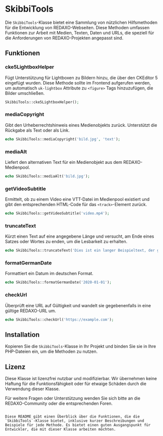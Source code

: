 # SkibbiTools

Die `SkibbiTools`-Klasse bietet eine Sammlung von nützlichen Hilfsmethoden für die Entwicklung von REDAXO-Webseiten. Diese Methoden umfassen Funktionen zur Arbeit mit Medien, Texten, Daten und URLs, die speziell für die Anforderungen von REDAXO-Projekten angepasst sind.

## Funktionen

### cke5LightboxHelper

Fügt Unterstützung für Lightboxen zu Bildern hinzu, die über den CKEditor 5 eingefügt wurden. Diese Methode sollte im Frontend aufgerufen werden, um automatisch `uk-lightbox` Attribute zu `<figure>` Tags hinzuzufügen, die Bilder umschließen.

```php
SkibbiTools::cke5LightboxHelper();
```

### mediaCopyright

Gibt den Urheberrechtshinweis eines Medienobjekts zurück. Unterstützt die Rückgabe als Text oder als Link.

```php
echo SkibbiTools::mediaCopyright('bild.jpg', 'text');
```

### mediaAlt

Liefert den alternativen Text für ein Medienobjekt aus dem REDAXO-Medienpool.

```php
echo SkibbiTools::mediaAlt('bild.jpg');
```

### getVideoSubtitle

Ermittelt, ob zu einem Video eine VTT-Datei im Medienpool existiert und gibt den entsprechenden HTML-Code für das `<track>`-Element zurück.

```php
echo SkibbiTools::getVideoSubtitle('video.mp4');
```

### truncateText

Kürzt einen Text auf eine angegebene Länge und versucht, am Ende eines Satzes oder Wortes zu enden, um die Lesbarkeit zu erhalten.

```php
echo SkibbiTools::truncateText('Dies ist ein langer Beispieltext, der gekürzt werden soll.', 100);
```

### formatGermanDate

Formattiert ein Datum im deutschen Format.

```php
echo SkibbiTools::formatGermanDate('2020-01-01');
```

### checkUrl

Überprüft eine URL auf Gültigkeit und wandelt sie gegebenenfalls in eine gültige REDAXO-URL um.

```php
echo SkibbiTools::checkUrl('https://example.com');
```

## Installation

Kopieren Sie die `SkibbiTools`-Klasse in Ihr Projekt und binden Sie sie in Ihre PHP-Dateien ein, um die Methoden zu nutzen.

## Lizenz

Diese Klasse ist lizenzfrei nutzbar und modifizierbar. Wir übernehmen keine Haftung für die Funktionsfähigkeit oder für etwaige Schäden durch die Verwendung dieser Klasse.

Für weitere Fragen oder Unterstützung wenden Sie sich bitte an die REDAXO-Community oder die entsprechenden Foren.
```

Diese README gibt einen Überblick über die Funktionen, die die `SkibbiTools`-Klasse bietet, inklusive kurzer Beschreibungen und Beispiele für jede Methode. Es bietet einen guten Ausgangspunkt für Entwickler, die mit dieser Klasse arbeiten möchten.
